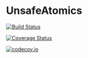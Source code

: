 # UnsafeAtomics

[![Build Status](https://travis-ci.org/rohitvarkey/UnsafeAtomics.jl.svg?branch=master)](https://travis-ci.org/rohitvarkey/UnsafeAtomics.jl)

[![Coverage Status](https://coveralls.io/repos/rohitvarkey/UnsafeAtomics.jl/badge.svg?branch=master&service=github)](https://coveralls.io/github/rohitvarkey/UnsafeAtomics.jl?branch=master)

[![codecov.io](http://codecov.io/github/rohitvarkey/UnsafeAtomics.jl/coverage.svg?branch=master)](http://codecov.io/github/rohitvarkey/UnsafeAtomics.jl?branch=master)
